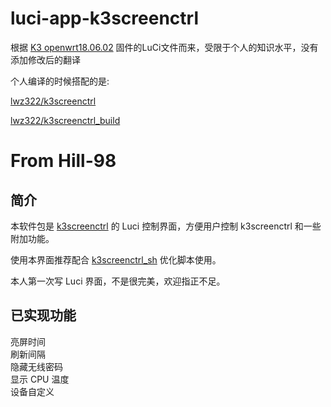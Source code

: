 # luci-app-k3screenctrl
根据 [K3 openwrt18.06.02](https://www.right.com.cn/forum/thread-466672-1-1.html) 固件的LuCi文件而来，受限于个人的知识水平，没有添加修改后的翻译

个人编译的时候搭配的是:

[lwz322/k3screenctrl](https://github.com/lwz322/k3screenctrl)

[lwz322/k3screenctrl_build](https://github.com/lwz322/k3screenctrl_build)

# From Hill-98
## 简介 

本软件包是 [k3screenctrl](https://github.com/updateing/k3screenctrl) 的 Luci 控制界面，方便用户控制 k3screenctrl 和一些附加功能。  

使用本界面推荐配合 [k3screenctrl_sh](https://github.com/Hill-98/k3screenctrl_sh) 优化脚本使用。

本人第一次写 Luci 界面，不是很完美，欢迎指正不足。

## 已实现功能

亮屏时间  
刷新间隔  
隐藏无线密码  
显示 CPU 温度  
设备自定义

